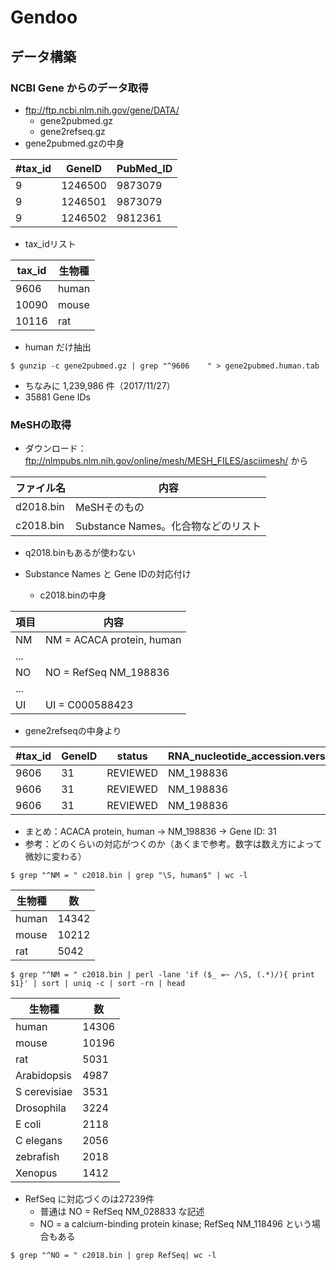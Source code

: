 # Gendoo
## データ構築
### NCBI Gene からのデータ取得
- ftp://ftp.ncbi.nlm.nih.gov/gene/DATA/
  - gene2pubmed.gz
  - gene2refseq.gz
- gene2pubmed.gzの中身

\#tax_id|GeneID | PubMed_ID
--|---|--
9|1246500|9873079
9|1246501|9873079
9|1246502|9812361

- tax_idリスト

tax_id | 生物種
--|--
9606  |  human
10090  | mouse
10116  | rat

- human だけ抽出

`$ gunzip -c gene2pubmed.gz | grep "^9606    " > gene2pubmed.human.tab`

  - ちなみに 1,239,986 件（2017/11/27）
  - 35881 Gene IDs

### MeSHの取得
- ダウンロード：ftp://nlmpubs.nlm.nih.gov/online/mesh/MESH_FILES/asciimesh/ から

ファイル名  |  内容
--|--
d2018.bin  |  MeSHそのもの
c2018.bin  |  Substance Names。化合物などのリスト
  - q2018.binもあるが使わない

- Substance Names と Gene IDの対応付け
  - c2018.binの中身

項目  |  内容
--|--
NM  |  NM = ACACA protein, human
  |  ...
NO  |  NO = RefSeq NM_198836
  |  ...
UI  |  UI = C000588423

  - gene2refseqの中身より

\#tax_id  | GeneID  | status  | RNA_nucleotide_accession.version  | ...  | Symbol
--|---|---|---|---|--
9606  | 31  | REVIEWED  | NM_198836  | ...  | ACACA
9606  | 31  | REVIEWED  | NM_198836  | ...  | ACACA
9606  | 31  | REVIEWED  | NM_198836  | ...  | ACACA

  - まとめ：ACACA protein, human → NM_198836 → Gene ID: 31
  - 参考：どのくらいの対応がつくのか（あくまで参考。数字は数え方によって微妙に変わる）

`$ grep "^NM = " c2018.bin | grep "\S, human$" | wc -l`

生物種  |  数
--|--
human  |  14342
mouse  |  10212
rat  |  5042

`$ grep "^NM = " c2018.bin | perl -lane 'if ($_ =~ /\S, (.*)/){ print $1}' | sort | uniq -c | sort -rn | head`

生物種  |  数
--|--
human  |  14306
mouse  |  10196
rat  |  5031
Arabidopsis  |  4987
S cerevisiae  |  3531
Drosophila  |  3224
E coli  |  2118
C elegans  |  2056
zebrafish  |  2018
Xenopus  |  1412

  - RefSeq に対応づくのは27239件
    - 普通は NO = RefSeq NM_028833 な記述
    - NO = a calcium-binding protein kinase; RefSeq NM_118496 という場合もある

`$ grep "^NO = " c2018.bin | grep RefSeq| wc -l`
